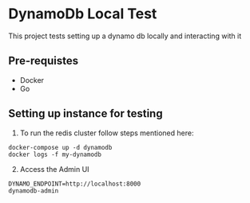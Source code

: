 # DynamoDb Local Test

This project tests setting up a dynamo db locally and interacting with it



## Pre-requistes
- Docker
- Go
## Setting up instance for testing
1) To run the redis cluster follow steps mentioned here:
```
docker-compose up -d dynamodb
docker logs -f my-dynamodb
```

2) Access the Admin UI
```
DYNAMO_ENDPOINT=http://localhost:8000
dynamodb-admin
```
